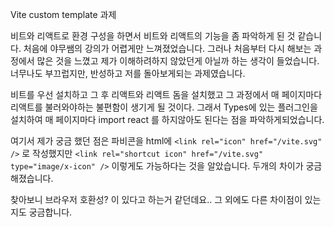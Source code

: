 Vite custom template 과제

비트와 리액트로 환경 구성을 하면서 비트와 리액트의 기능을 좀 파악하게 된 것 같습니다.
처음에 야무쌤의 강의가 어렵게만 느껴졌었습니다. 
그러나 처음부터 다시 해보는 과정에서 많은 것을 느꼈고 제가 이해하려하지 않았던게 아닐까 하는 생각이 들었습니다.
너무나도 부끄럽지만, 반성하고 저를 돌아보게되는 과제였습니다.

비트를 우선 설치하고 그 후 리액트와 리액트 돔을 설치했고 그 과정에서 매 페이지마다 리액트를 불러와야하는 불편함이 생기게 될 것이다.
그래서 Types에 있는 플러그인을 설치하여 매 페이지마다 import react 를 하지않아도 된다는 점을 파악하게되었습니다.

여기서 제가 궁금 했던 점은 파비콘을 html에 
`<link rel="icon" href="/vite.svg" />`
로 작성했지만 
`<link rel="shortcut icon" href="/vite.svg" type="image/x-icon" />`
이렇게도 가능하다는 것을 알았습니다. 두개의 차이가 궁금해졌습니다.

찾아보니 브라우저 호환성? 이 있다고 하는거 같던데요.. 그 외에도 다른 차이점이 있는지도 궁금합니다.
